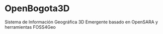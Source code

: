 # OpenBogota3D
Sistema de Información Geográfica 3D Emergente basado en OpenSARA y herramientas FOSS4Geo

